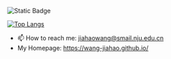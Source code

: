 ![Static Badge](https://img.shields.io/badge/Website-%E4%B8%AA%E4%BA%BA%E7%BD%91%E7%AB%99-%23FFA500?link=https%3A%2F%2Fwang-jiahao.github.io%2F)

[![Top Langs](https://github-readme-stats.vercel.app/api/top-langs/?username=wang-jiahao&layout=compact)](https://github.com/anuraghazra/github-readme-stats)
- 📫 How to reach me: jiahaowang@smail.nju.edu.cn
- My Homepage: https://wang-jiahao.github.io/
